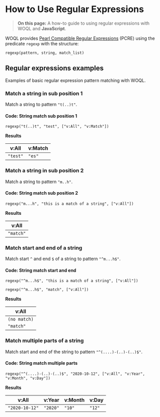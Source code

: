 # How to Use Regular Expressions

> **On this page:** A how-to guide to using regular expressions with WOQL and **JavaScript**.

WOQL provides [Pearl Compatible Regular Expressions](https://en.wikipedia.org/wiki/Perl_Compatible_Regular_Expressions) (PCRE) using the predicate `regexp` with the structure:

```regex
regexp(pattern, string, match_list)
```

## Regular expressions examples

Examples of basic regular expression pattern matching with WOQL.

### Match a string in sub position 1

Match a string to pattern `"t(..)t"`.

#### Code: String match sub position 1
           
```regex
regexp("t(..)t", "test", ["v:All", "v:Match"])
```

**Results**

| v:All | v:Match |
| ----- | ------- |
| `"test"` | `"es"` |

### Match a string in sub position 2

Match a string to pattern `"m..h"`.

#### Code: String match sub position 2 

```regex
regexp("m...h", "this is a match of a string", ["v:All"])
```

**Results**

| v:All |
| ----- |
| `"match"` |

### Match start and end of a string

Match start `^` and end `$` of a string to pattern `"^m...h$"`.

#### Code: String match start and end 

```regex
regexp("^m...h$", "this is a match of a string", ["v:All"])

regexp("^m...h$", "match", ["v:All"])
```

**Results**

| v:All |
| ----- |
| `(no match)` |
| `"match"` |

### Match multiple parts of a string

Match start and end of the string to pattern `"^(....)-(..)-(..)$"`.

#### Code: String match multiple parts

```regex
regexp("^(....)-(..)-(..)$", "2020-10-12", ["v:All", "v:Year", "v:Month", "v:Day"])

```

**Results**

| v:All | v:Year | v:Month | v:Day |
| ----- | ------ | ------- | ----- |
| `"2020-10-12"` | `"2020"` | `"10"` | `"12"` |